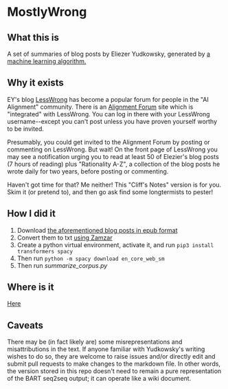 # MostlyWrong 

## What this is

A set of summaries of blog posts by Eliezer Yudkowsky, generated by [a machine learning algorithm.](https://huggingface.co/facebook/bart-large-cnn)

## Why it exists

EY's blog [LessWrong](https://lesswrong.com) has become a popular forum for people in the "AI Alignment" community.  There is an [Alignment Forum](https://www.alignmentforum.org/about) site which is "integrated" with LessWrong. You can log in there with your LessWrong username--except you can't post unless you have proven yourself worthy to be invited.

Presumably, you could get invited to the Alignment Forum by posting or commenting on LessWrong. But wait! On the front page of LessWrong you may see a notification urging you to read at least 50 of Elezier's blog posts (7 hours of reading) plus "Rationality A-Z", a collection of the blog posts he wrote daily for two years, before posting or commenting. 

Haven't got time for that? Me neither! This "Cliff's Notes" version is for you. Skim it (or pretend to), and then go ask find some longtermists to pester!

## How I did it

1. Download [the aforementioned blog posts in epub format](https://www.lesswrong.com/posts/ZYtwnKwXmEAWhm8dT/an-epub-of-eliezer-s-blog-posts)
2. Convert them to txt [using Zamzar](https://www.zamzar.com/convert/epub-to-txt/)
3. Create a python virtual environment, activate it, and run `pip3 install transformers spacy`
4. Then run `python -m spacy download en_core_web_sm`
5. Then run *summarize_corpus.py*

## Where is it
[Here](lesswrong_summaries.md)

## Caveats

There may be (in fact likely are) some misrepresentations and misattributions in the text. If anyone familiar with Yudkowsky's writing wishes to do so, they are welcome to raise issues and/or directly edit and submit pull requests to make changes to the markdown file. In other words, the version stored in this repo doesn't need to remain a pure representation of the BART seq2seq output; it can operate like a wiki document.

